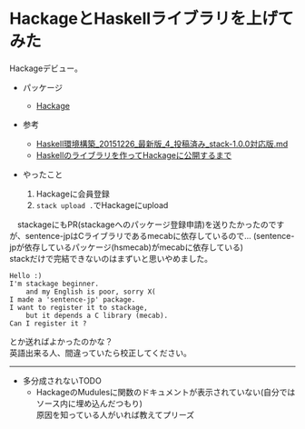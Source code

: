 # HackageとHaskellライブラリを上げてみた

Hackageデビュー。

* パッケージ
    - [Hackage](https://hackage.haskell.org/package/sentence-jp)

* 参考
    - [Haskell環境構築_20151226_最新版_4_投稿済み_stack-1.0.0対応版.md](http://qiita.com/philopon/items/879c2011ce8744c838de)
    - [Haskellのライブラリを作ってHackageに公開するまで](http://qiita.com/gogotanaka/items/a021ffce4fa33ce3c60b)

* やったこと
    1. Hackageに会員登録
    2. `stack upload .`でHackageにupload


　stackageにもPR(stackageへのパッケージ登録申請)を送りたかったのですが、sentence-jpはCライブラリであるmecabに依存しているので…
(sentence-jpが依存しているパッケージ(hsmecab)がmecabに依存している)  
stackだけで完結できないのはまずいと思いやめました。

```
Hello :)
I'm stackage beginner.
    and my English is poor, sorry X(
I made a 'sentence-jp' package.
I want to register it to stackage,
    but it depends a C library (mecab).
Can I register it ?
```

とか送ればよかったのかな？  
英語出来る人、間違っていたら校正してください。


- - -

* 多分成されないTODO
    - HackageのMudulesに関数のドキュメントが表示されていない(自分ではソース内に埋め込んだつもり)  
      原因を知っている人がいれば教えてプリーズ
